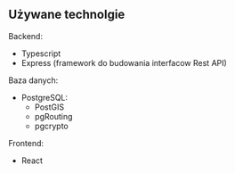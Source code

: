 ## Używane technolgie

Backend:
- Typescript
- Express (framework do budowania interfacow Rest API)

Baza danych:
- PostgreSQL:
    - PostGIS
    - pgRouting
    - pgcrypto

Frontend:
- React
